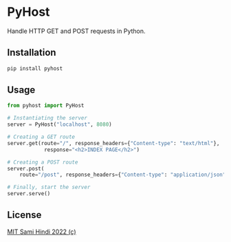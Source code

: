 # PyHost

Handle HTTP GET and POST requests in Python.

## Installation

```bash
pip install pyhost
```

## Usage

```python
from pyhost import PyHost

# Instantiating the server
server = PyHost("localhost", 8080)

# Creating a GET route
server.get(route="/", response_headers={"Content-type": "text/html"},
            response="<h2>INDEX PAGE</h2>")

# Creating a POST route
server.post(
    route="/post", response_headers={"Content-type": "application/json"}, handler=handler_func)

# Finally, start the server
server.serve()
```

## License

[MIT Sami Hindi 2022 (c)](https://choosealicense.com/licenses/mit/)
